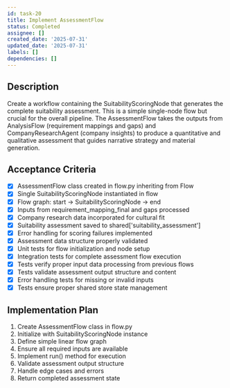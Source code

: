 ```yaml
---
id: task-20
title: Implement AssessmentFlow
status: Completed
assignee: []
created_date: '2025-07-31'
updated_date: '2025-07-31'
labels: []
dependencies: []
---
```


## Description

Create a workflow containing the SuitabilityScoringNode that generates the complete suitability assessment. This is a simple single-node flow but crucial for the overall pipeline. The AssessmentFlow takes the outputs from AnalysisFlow (requirement mappings and gaps) and CompanyResearchAgent (company insights) to produce a quantitative and qualitative assessment that guides narrative strategy and material generation.

## Acceptance Criteria

- [x] AssessmentFlow class created in flow.py inheriting from Flow
- [x] Single SuitabilityScoringNode instantiated in flow
- [x] Flow graph: start -> SuitabilityScoringNode -> end
- [x] Inputs from requirement_mapping_final and gaps processed
- [x] Company research data incorporated for cultural fit
- [x] Suitability assessment saved to shared['suitability_assessment']
- [x] Error handling for scoring failures implemented
- [x] Assessment data structure properly validated
- [x] Unit tests for flow initialization and node setup
- [x] Integration tests for complete assessment flow execution
- [x] Tests verify proper input data processing from previous flows
- [x] Tests validate assessment output structure and content
- [x] Error handling tests for missing or invalid inputs
- [x] Tests ensure proper shared store state management

## Implementation Plan

1. Create AssessmentFlow class in flow.py
2. Initialize with SuitabilityScoringNode instance
3. Define simple linear flow graph
4. Ensure all required inputs are available
5. Implement run() method for execution
6. Validate assessment output structure
7. Handle edge cases and errors
8. Return completed assessment state
